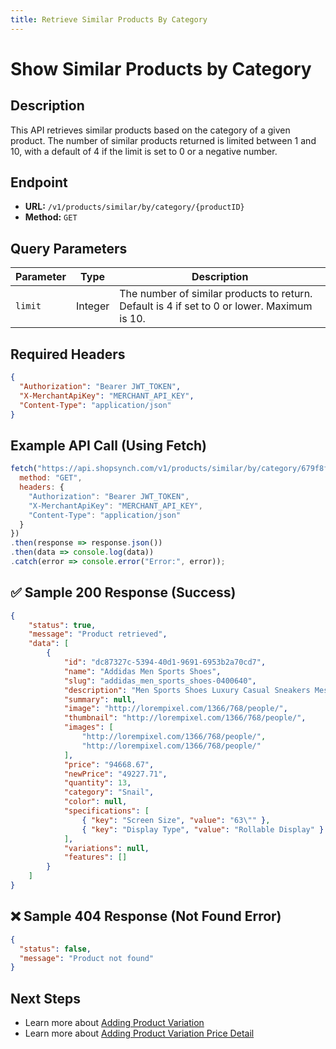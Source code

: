 ```yaml
---
title: Retrieve Similar Products By Category
---
```

# Show Similar Products by Category

##  Description
This API retrieves similar products based on the category of a given product. The number of similar products returned is limited between 1 and 10, with a default of 4 if the limit is set to 0 or a negative number.

##  Endpoint
- **URL:** `/v1/products/similar/by/category/{productID}`
- **Method:** `GET`

## Query Parameters

| Parameter | Type   | Description |
|-----------|--------|-------------|
| `limit`   | Integer | The number of similar products to return. Default is 4 if set to 0 or lower. Maximum is 10. |

##  Required Headers
```json
{
  "Authorization": "Bearer JWT_TOKEN",
  "X-MerchantApiKey": "MERCHANT_API_KEY",
  "Content-Type": "application/json"
}
```

##  Example API Call (Using Fetch)
```javascript
fetch("https://api.shopsynch.com/v1/products/similar/by/category/679f8f5a3b5f2173201c2582?limit=4", {
  method: "GET",
  headers: {
    "Authorization": "Bearer JWT_TOKEN",
    "X-MerchantApiKey": "MERCHANT_API_KEY",
    "Content-Type": "application/json"
  }
})
.then(response => response.json())
.then(data => console.log(data))
.catch(error => console.error("Error:", error));
```

## ✅ Sample 200 Response (Success)
```json
{
    "status": true,
    "message": "Product retrieved",
    "data": [
        {
            "id": "dc87327c-5394-40d1-9691-6953b2a70cd7",
            "name": "Addidas Men Sports Shoes",
            "slug": "addidas_men_sports_shoes-0400640",
            "description": "Men Sports Shoes Luxury Casual Sneakers Mesh Running Shoes",
            "summary": null,
            "image": "http://lorempixel.com/1366/768/people/",
            "thumbnail": "http://lorempixel.com/1366/768/people/",
            "images": [
                "http://lorempixel.com/1366/768/people/",
                "http://lorempixel.com/1366/768/people/"
            ],
            "price": "94668.67",
            "newPrice": "49227.71",
            "quantity": 13,
            "category": "Snail",
            "color": null,
            "specifications": [
                { "key": "Screen Size", "value": "63\"" },
                { "key": "Display Type", "value": "Rollable Display" }
            ],
            "variations": null,
            "features": []
        }
    ]
}
```

## ❌ Sample 404 Response (Not Found Error)
```json
{
  "status": false,
  "message": "Product not found"
}
```

##  Next Steps
- Learn more about [Adding Product Variation](./update-product-variation-price-detail.md)
- Learn more about [Adding Product Variation Price Detail](./delete-product-variation-price-detail.md)

